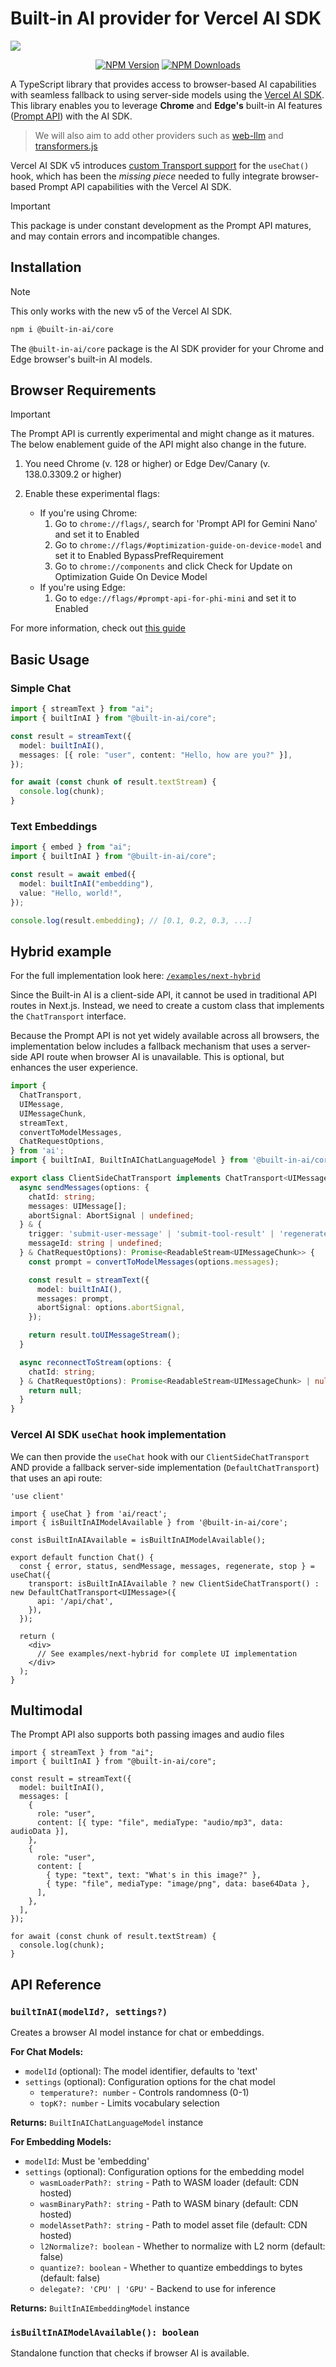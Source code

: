 # Built-in AI provider for Vercel AI SDK

<img src="../../npm-header.png">

<div align="center">

[![NPM Version](https://img.shields.io/npm/v/built-in-ai)](https://www.npmjs.com/package/@built-in-ai/core)
[![NPM Downloads](https://img.shields.io/npm/dw/built-in-ai)](https://www.npmjs.com/package/@built-in-ai/core)

</div>

A TypeScript library that provides access to browser-based AI capabilities with seamless fallback to using server-side models using the [Vercel AI SDK](https://ai-sdk.dev/). This library enables you to leverage **Chrome** and **Edge's** built-in AI features ([Prompt API](https://github.com/webmachinelearning/prompt-api)) with the AI SDK.

> We will also aim to add other providers such as [web-llm](https://github.com/mlc-ai/web-llm) and [transformers.js](https://huggingface.co/docs/transformers.js/en/index)

Vercel AI SDK v5 introduces [custom Transport support](https://v5.ai-sdk.dev/docs/announcing-ai-sdk-5-beta#enhanced-usechat-architecture) for the `useChat()` hook, which has been the _missing piece_ needed to fully integrate browser-based Prompt API capabilities with the Vercel AI SDK.

> [!IMPORTANT]
> This package is under constant development as the Prompt API matures, and may contain errors and incompatible changes.

## Installation

> [!NOTE]
> This only works with the new v5 of the Vercel AI SDK.

```bash
npm i @built-in-ai/core
```

The `@built-in-ai/core` package is the AI SDK provider for your Chrome and Edge browser's built-in AI models.

## Browser Requirements

> [!IMPORTANT]
> The Prompt API is currently experimental and might change as it matures. The below enablement guide of the API might also change in the future.

1. You need Chrome (v. 128 or higher) or Edge Dev/Canary (v. 138.0.3309.2 or higher)

2. Enable these experimental flags:
   - If you're using Chrome:
     1. Go to `chrome://flags/`, search for 'Prompt API for Gemini Nano' and set it to Enabled
     2. Go to `chrome://flags/#optimization-guide-on-device-model` and set it to Enabled BypassPrefRequirement
     3. Go to `chrome://components` and click Check for Update on Optimization Guide On Device Model
   - If you're using Edge:
     1. Go to `edge://flags/#prompt-api-for-phi-mini` and set it to Enabled

For more information, check out [this guide](https://developer.chrome.com/docs/extensions/ai/prompt-api)

## Basic Usage

### Simple Chat

```typescript
import { streamText } from "ai";
import { builtInAI } from "@built-in-ai/core";

const result = streamText({
  model: builtInAI(),
  messages: [{ role: "user", content: "Hello, how are you?" }],
});

for await (const chunk of result.textStream) {
  console.log(chunk);
}
```

### Text Embeddings

```typescript
import { embed } from "ai";
import { builtInAI } from "@built-in-ai/core";

const result = await embed({
  model: builtInAI("embedding"),
  value: "Hello, world!",
});

console.log(result.embedding); // [0.1, 0.2, 0.3, ...]
```

## Hybrid example

For the full implementation look here: [`/examples/next-hybrid`](/examples/next-hybrid/)

Since the Built-in AI is a client-side API, it cannot be used in traditional API routes in Next.js. Instead, we need to create a custom class that implements the `ChatTransport` interface.

Because the Prompt API is not yet widely available across all browsers, the implementation below includes a fallback mechanism that uses a server-side API route when browser AI is unavailable. This is optional, but enhances the user experience.

```typescript:client-side-chat-transport.ts
import {
  ChatTransport,
  UIMessage,
  UIMessageChunk,
  streamText,
  convertToModelMessages,
  ChatRequestOptions,
} from 'ai';
import { builtInAI, BuiltInAIChatLanguageModel } from '@built-in-ai/core';

export class ClientSideChatTransport implements ChatTransport<UIMessage> {
  async sendMessages(options: {
    chatId: string;
    messages: UIMessage[];
    abortSignal: AbortSignal | undefined;
  } & {
    trigger: 'submit-user-message' | 'submit-tool-result' | 'regenerate-assistant-message';
    messageId: string | undefined;
  } & ChatRequestOptions): Promise<ReadableStream<UIMessageChunk>> {
    const prompt = convertToModelMessages(options.messages);

    const result = streamText({
      model: builtInAI(),
      messages: prompt,
      abortSignal: options.abortSignal,
    });

    return result.toUIMessageStream();
  }

  async reconnectToStream(options: {
    chatId: string;
  } & ChatRequestOptions): Promise<ReadableStream<UIMessageChunk> | null> {
    return null;
  }
}
```

### Vercel AI SDK `useChat` hook implementation

We can then provide the `useChat` hook with our `ClientSideChatTransport` AND provide a fallback server-side implementation (`DefaultChatTransport`) that uses an api route:

```typescript:page.tsx
'use client'

import { useChat } from 'ai/react';
import { isBuiltInAIModelAvailable } from '@built-in-ai/core';

const isBuiltInAIAvailable = isBuiltInAIModelAvailable();

export default function Chat() {
  const { error, status, sendMessage, messages, regenerate, stop } = useChat({
    transport: isBuiltInAIAvailable ? new ClientSideChatTransport() : new DefaultChatTransport<UIMessage>({
      api: '/api/chat',
    }),
  });

  return (
    <div>
      // See examples/next-hybrid for complete UI implementation
    </div>
  );
}
```

## Multimodal

The Prompt API also supports both passing images and audio files

```tsx:useChat() multimodal example
import { streamText } from "ai";
import { builtInAI } from "@built-in-ai/core";

const result = streamText({
  model: builtInAI(),
  messages: [
    {
      role: "user",
      content: [{ type: "file", mediaType: "audio/mp3", data: audioData }],
    },
    {
      role: "user",
      content: [
        { type: "text", text: "What's in this image?" },
        { type: "file", mediaType: "image/png", data: base64Data },
      ],
    },
  ],
});

for await (const chunk of result.textStream) {
  console.log(chunk);
}
```

## API Reference

### `builtInAI(modelId?, settings?)`

Creates a browser AI model instance for chat or embeddings.

**For Chat Models:**

- `modelId` (optional): The model identifier, defaults to 'text'
- `settings` (optional): Configuration options for the chat model
  - `temperature?: number` - Controls randomness (0-1)
  - `topK?: number` - Limits vocabulary selection

**Returns:** `BuiltInAIChatLanguageModel` instance

**For Embedding Models:**

- `modelId`: Must be 'embedding'
- `settings` (optional): Configuration options for the embedding model
  - `wasmLoaderPath?: string` - Path to WASM loader (default: CDN hosted)
  - `wasmBinaryPath?: string` - Path to WASM binary (default: CDN hosted)
  - `modelAssetPath?: string` - Path to model asset file (default: CDN hosted)
  - `l2Normalize?: boolean` - Whether to normalize with L2 norm (default: false)
  - `quantize?: boolean` - Whether to quantize embeddings to bytes (default: false)
  - `delegate?: 'CPU' | 'GPU'` - Backend to use for inference

**Returns:** `BuiltInAIEmbeddingModel` instance

### `isBuiltInAIModelAvailable(): boolean`

Standalone function that checks if browser AI is available.
